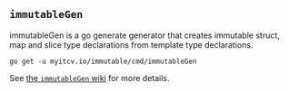 <!-- __JSON: go list -json .
## `{{ filepathBase .ImportPath}}`

{{.Doc}}

```
go get -u {{.ImportPath}}
```
-->
## `immutableGen`

immutableGen is a go generate generator that creates immutable struct, map and slice type declarations from template type declarations.

```
go get -u myitcv.io/immutable/cmd/immutableGen
```
<!-- END -->

See [the `immutableGen` wiki](https://myitcv.io/immutable/wiki/immutableGen) for more details.
